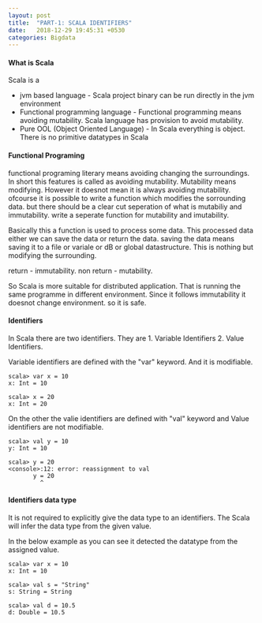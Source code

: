 ```yaml
---
layout: post
title:  "PART-1: SCALA IDENTIFIERS"
date:   2018-12-29 19:45:31 +0530
categories: Bigdata
---
```


#### What is Scala
Scala is a 
- jvm based language - Scala project binary can be run directly in the jvm environment
- Functional programming language - Functional programming means avoiding mutability. Scala 	language has provision to avoid mutability.
- Pure OOL (Object Oriented Language) - In Scala everything is object. There is no primitive datatypes in Scala

#### Functional Programing

functional programing literary means avoiding changing the surroundings.
In short this features is called as avoiding mutability.
Mutability means modifying.
However it doesnot mean it is always avoiding mutability. ofcourse it is possible to write a function 
which modifies the sorrounding data. but there should be a clear cut seperation of what is mutabiliy and immutability.
write a seperate function for mutability and imutability.

Basically this a function is used to process some data. This processed data either we can save
the data or return the data.
saving the data means saving it to a file or variale or dB or global datastructure. This is nothing but modifying 
the surrounding.

return - immutability.
non return - mutability.

So Scala is more suitable for distributed application. That is running the same programme in different environment. Since it follows immutability it doesnot change environment. so it is safe.

#### Identifiers

In Scala there are two identifiers. 
They are 
	1. Variable Identifiers
	2. Value Identifiers. 
	
Variable identifiers are defined with the "var" keyword. And it is modifiable.
```
scala> var x = 10
x: Int = 10

scala> x = 20
x: Int = 20

```
On the other the valie identifiers are defined with "val" keyword and 
Value identifiers are not modifiable. 

```
scala> val y = 10
y: Int = 10

scala> y = 20
<console>:12: error: reassignment to val
       y = 20
         ^
```

#### Identifiers data type

It is not required to explicitly give the data type to an identifiers. The Scala will infer the data type
from the given value.

In the below example as you can see it detected the datatype from the assigned value.

```
scala> var x = 10
x: Int = 10

scala> val s = "String"
s: String = String

scala> val d = 10.5
d: Double = 10.5

```

